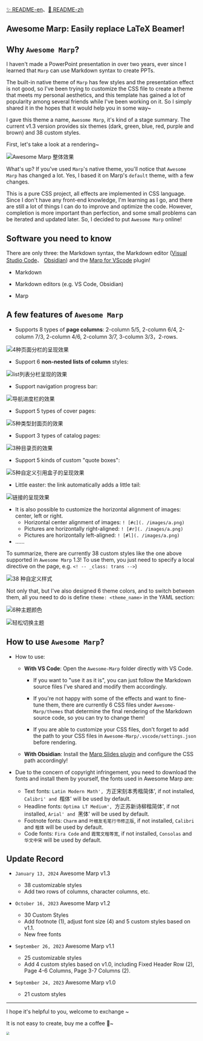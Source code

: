 [✨ README-en](https://github.com/favourhong/Awesome-Marp/blob/main/README-en.md)、[🎉 README-zh](https://github.com/favourhong/Awesome-Marp/blob/main/README.md)

## Awesome Marp: Easily replace LaTeX Beamer!

## Why `Awesome Marp`?

I haven't made a PowerPoint presentation in over two years, ever since I learned that `Marp` can use Markdown syntax to create PPTs.

The built-in native theme of `Marp` has few styles and the presentation effect is not good, so I've been trying to customize the CSS file to create a theme that meets my personal aesthetics, and this template has gained a lot of popularity among several friends while I've been working on it. So I simply shared it in the hopes that it would help you in some way~ 

I gave this theme a name, `Awesome Marp`, it's kind of a stage summary. The current v1.3 version provides six themes (dark, green, blue, red, purple and brown) and 38 custom styles.

First, let's take a look at a rendering~

![Awesome Marp 整体效果](./images/AwesomeMarp整体效果.gif)

What's up? If you've used `Marp`'s native theme, you'll notice that `Awesome Marp` has changed a lot. Yes, I based it on Marp's `default` theme, with a few changes.

This is a pure CSS project, all effects are implemented in CSS language. Since I don't have any front-end knowledge, I'm learning as I go, and there are still a lot of things I can do to improve and optimize the code. However, completion is more important than perfection, and some small problems can be iterated and updated later. So, I decided to put `Awesome Marp` online!

## Software you need to know

There are only three: the Markdown syntax, the Markdown editor ([Visual Studio Code](https://code.visualstudio.com)、 [Obsidian](https://obsidian.md/)) and the [Marp for VScode](https://marketplace.visualstudio.com/items?itemName=marp-team.marp-vscode) plugin!

- Markdown 

- Markdown editors (e.g. VS Code, Obsidian)

- Marp

## A few features of `Awesome Marp`

- Supports 8 types of **page columns**: 2-column 5/5, 2-column 6/4, 2-column 7/3, 2-column 4/6, 2-column 3/7,  3-column 3/3，2-rows.

![4种页面分栏的呈现效果](./images/页面分栏.gif)

- Support 6 **non-nested lists of column** styles:

![list列表分栏呈现的效果](./images/列表分栏.gif)

- Support navigation progress bar:

![导航进度栏的效果](./images/导航进度栏.gif)

- Support 5 types of cover pages:

![5种类型封面页的效果](./images/封面页.gif)

- Support 3 types of catalog pages:

![3种目录页的效果](./images/目录页.gif)

- Support 5 kinds of custom "quote boxes": 

![5种自定义引用盒子的呈现效果](./images/引用盒子.gif)



- Little easter: the link automatically adds a little tail:

![链接的呈现效果](./images/链接.gif)

- It is also possible to customize the horizontal alignment of images: center, left or right. 
	- Horizontal center alignment of images: `! [#c](. /images/a.png)`  
	- Pictures are horizontally right-aligned: `! [#r](. /images/a.png)` 
	- Pictures are horizontally left-aligned: `! [#l](. /images/a.png)`
- …… 

To summarize, there are currently 38 custom styles like the one above supported in `Awesome Marp` 1.3! To use them, you just need to specify a local directive on the page, e.g. `<! -- _class: trans -->`)

![38 种自定义样式](./images/38种自定义样式.png)  

Not only that, but I've also designed 6 theme colors, and to switch between them, all you need to do is define `theme: <theme_name>` in the YAML section:

![6种主题颜色](./images/6种主题颜色.png)

![轻松切换主题](./images/切换主题.gif)

## How to use `Awesome Marp`?

- How to use:
	- **With VS Code**: Open the `Awesome-Marp` folder directly with VS Code.
		- If you want to "use it as it is", you can just follow the Markdown source files I've shared and modify them accordingly.
    
		- If you're not happy with some of the effects and want to fine-tune them, there are currently 6 CSS files under `Awesome-Marp/themes` that determine the final rendering of the Markdown source code, so you can try to change them!
		- If you are able to customize your CSS files, don't forget to add the path to your CSS files in `Awesome-Marp/.vscode/settings.json` before rendering.
	- **With Obsidian**: Install the [Marp Slides plugin](https://github.com/samuele-cozzi/obsidian-marp-slides) and configure the CSS path accordingly!
	
- Due to the concern of copyright infringement, you need to download the fonts and install them by yourself, the fonts used in Awesome Marp are:
	- Text fonts: `Latin Modern Math', `方正宋刻本秀楷简体', if not installed, `Calibri' and `楷体' will be used by default.
    - Headline fonts: `Optima LT Medium', `方正苏新诗柳楷简体', if not installed, `Arial' and `黑体' will be used by default.
    - Footnote fonts: `Charm` and `叶根友毛笔行书修正版`, if not installed, `Calibri` and `楷体` will be used by default.
    - Code fonts: `Fira Code` and `霞鹜文楷等宽`, if not installed, `Consolas` and `华文中宋` will be used by default.

## Update Record

- `January 13, 2024` Awesome Marp v1.3 
  - 38 customizable styles 
  - Add two rows of columns, character columns, etc.

- `October 16, 2023` Awesome Marp v1.2
  - 30 Custom Styles
  - Add footnote (1), adjust font size (4) and 5 custom styles based on v1.1.
  - New free fonts
- `September 26, 2023` Awesome Marp v1.1
  - 25 customizable styles
  - Add 4 custom styles based on v1.0, including Fixed Header Row (2), Page 4-6 Columns, Page 3-7 Columns (2).
- `September 24, 2023` Awesome Marp v1.0
  - 21 custom styles

---

I hope it's helpful to you, welcome to exchange ~ 

It is not easy to create, buy me a coffee 🤙~

<img src="https://mytuchuang-1303248785.cos.ap-beijing.myqcloud.com/picgo/202309240907419.png" style="zoom:50%;" />
